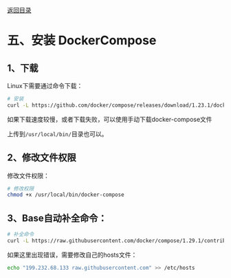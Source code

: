 [返回目录](/blog/docker/index)

# 五、安装 DockerCompose

## 1、下载

Linux下需要通过命令下载：

```bash
# 安装
curl -L https://github.com/docker/compose/releases/download/1.23.1/docker-compose-`uname -s`-`uname -m` > /usr/local/bin/docker-compose
```

如果下载速度较慢，或者下载失败，可以使用手动下载docker-compose文件

上传到`/usr/local/bin/`目录也可以。

## 2、修改文件权限

修改文件权限：

```bash
# 修改权限
chmod +x /usr/local/bin/docker-compose
```

## 3、Base自动补全命令：

```bash
# 补全命令
curl -L https://raw.githubusercontent.com/docker/compose/1.29.1/contrib/completion/bash/docker-compose > /etc/bash_completion.d/docker-compose
```

如果这里出现错误，需要修改自己的hosts文件：

```bash
echo "199.232.68.133 raw.githubusercontent.com" >> /etc/hosts
```
